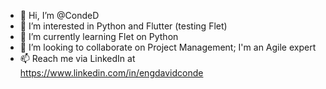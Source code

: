 - 👋 Hi, I’m @CondeD
- 👀 I’m interested in Python and Flutter (testing Flet)
- 🌱 I’m currently learning Flet on Python
- 💞️ I’m looking to collaborate on Project Management; I'm an Agile expert
- 📫 Reach me via LinkedIn at https://www.linkedin.com/in/engdavidconde

<!---
CondeD/CondeD is a ✨ special ✨ repository because its `README.md` (this file) appears on your GitHub profile.
You can click the Preview link to take a look at your changes.
--->
